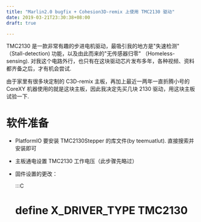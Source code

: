 ```yaml
---
title: "Marlin2.0 bugfix + Cohesion3D-remix 上使用 TMC2130 驱动"
date: 2019-03-21T23:30:38+08:00
draft: true

---
```


TMC2130 是一款非常有趣的步进电机驱动，最吸引我的地方是"失速检测" （Stall-detection) 功能，以及由此而来的"无传感器归零" （Homeless-sensing). 对我这个电路外行，也只有在这块驱动芯片发布多年，各种视频、资料都齐备之后，才有机会尝试. 

由于家里有很多块定制的 C3D-remix 主板，再加上最近一两年一直折腾小号的 CoreXY 机器使用的就是这块主板，因此我决定先买几块 2130 驱动，用这块主板试验一下.

# 软件准备

- PlatformIO 要安装 TMC2130Stepper 的库文件(by teemuatlut). 直接搜索并安装即可

- 主板通电设置 TMC2130 工作电压（此步骤先略过）

- 固件设置的更改：

  :::C

  # define X_DRIVER_TYPE TMC2130